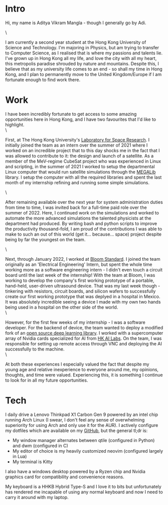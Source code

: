 # Intro
Hi, my name is Aditya Vikram Mangla - though I generally go by Adi.  

\

I am currently a second year student at the Hong Kong University of Science and Technology. I'm majoring in Physics, but am trying to transfer to Computer Science, as I realised that is where my passions and talents lie. I've grown up in Hong Kong all my life, and love the city with all my heart, this metropolis paradise shrouded by nature and mountains. Despite this, I believe that as my university life comes to an end - so shall my time in Hong Kong, and I plan to permanently move to the United Kingdom/Europe if I am fortunate enough to find work there.

# Work
I have been incredibly fortunate to get access to some amazing opportunities here in Hong Kong, and I have two favourites that I'd like to highlight.  
\



First, at The Hong Kong University's [Laboratory for Space Research](https://www.lsr.hku.hk/ "Laboratory for Space Research"). I initially joined the team as an intern over the summer of 2021 where I worked on an incredible project that to this day shocks me in the fact that I was allowed to contribute to it: the design and launch of a satellite. As a member of the MeV-regime CubeSat project who was experienced in Linux and scripting, in the summer of 2021 I worked to setup the departmental Linux computer that would run satellite simulations through the [MEGALib](https://megalibtoolkit.com/home.html "MEGALib") library. I setup the computer with all the required libraries and spent the last month of my internship refining and running some simple simulations.  

\

After remaining available over the next year for system administration duties from time to time, I was invited back for a full-time paid role over the summer of 2022. Here, I continued work on the simulations and worked to automate the more advanced simulations the talented physicists at the department had produced. By writing bash and python scripts to improve the productivity thousand-fold, I am proud of the contributions I was able to make to such an out of this world (get it... because... space) project despite being by far the youngest on the team.  

\

Next, through January 2022, I worked at [Bloom Standard](https://www.bloomstandard.com/ "Bloom Standard"). I joined the team originally as an 'Electrical Engineering' Intern, but spent the whole time working more as a software engineering intern - I didn't even touch a circuit board until the last week of the internship! With the team at Bloom, I was working to develop the company's first working prototype of a portable, hand-held, user-driven ultrasound device. That was my last week though - tinkering with resistors, circuit boards, and silicon wafers to successfully create our first working prototype that was deplyed in a hospital in Mexico. It was absolutely incredible seeing a device I made with my own two hands being used in a hospital on the other side of the world.  
\


However, for the first few weeks of my internship - I was a software developer. For the backend of device, the team wanted to deploy a modified fork of an [open source deep learning library](https://github.com/jannisborn/covid19_ultrasound/tree/master/pocovidnet "open source deep learning library"). I worked with a supercomputer array of Nvidia cards specialized for AI from [HK AI Labs](https://hongkongai.org/ "HK AI Labs"). On the team, I was responsible for setting up remote access through VNC and deploying the AI successfully to the machine.  
\


At both these experiences I especially valued the fact that despite my young age and relative inexperience to everyone around me, my opinions, thoughts, and time were valued. Experiencing this, it is something I continue to look for in all my future opportunities.
# Tech
I daily drive a Lenovo Thinkpad X1 Carbon Gen 9 powered by an intel chip running Arch Linux (I swear, I don't feel any sense of overwhelming superiority for using Arch and only use it for the AUR). I actively configure my dotfiles which are available on my [GitHub]("https://github.com/AdityaRoot/dotfiles"), but the general tl;dr is:

- My window manager alternates between qtile (configured in Python) and dwm (configured in C)
- My editor of choice is my heavily customized neovim (configured largely in Lua)
- My terminal is Kitty


I also have a windows desktop powered by a Ryzen chip and Nvidia graphics card for compatibility and convenience reasons.

My keyboard is a HHKB Hybrid Type-S and I love it to bits but unfortunately has rendered me incapable of using any normal keyboard and now I need to carry it around with my laptop.
